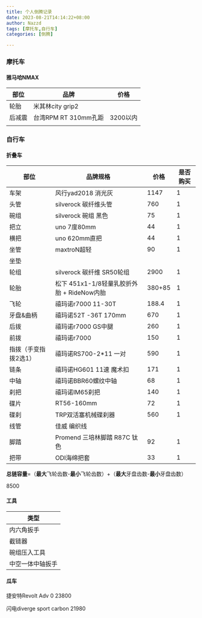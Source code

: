 ```yaml
---
title: 个人倒腾记录
date: 2023-08-21T14:14:22+08:00
author: Nazzd
tags: [摩托车,自行车]
categories: [倒腾]

---
```


### 摩托车

#### 雅马哈NMAX

| 部位   | 品牌                 | 价格     |
| ------ | -------------------- | -------- |
| 轮胎   | 米其林city grip2     |          |
| 后减震 | 台湾RPM RT 310mm孔距 | 3200以内 |
|        |                      |          |



### 自行车

#### 折叠车

| 部位                 | 品牌规格                                   | 价格   | 是否购买 |
| -------------------- | ------------------------------------------ | ------ | -------- |
| 车架                 | 风行yad2018 消光灰                         | 1147   | 1        |
| 头管                 | silverock 碳纤维头管                       | 760    | 1        |
| 碗组                 | silverock 碗组 黑色                        | 75     | 1        |
| 把立                 | uno 7度80mm                                | 44     | 1        |
| 横把                 | uno 620mm直把                              | 44     | 1        |
| 坐管                 | maxtroN超轻                                | 90     | 1        |
| 坐垫                 |                                            |        |          |
| 轮组                 | silverock 碳纤维 SR50轮组                  | 2900   | 1        |
| 轮胎                 | 松下 451x1-1/8轻量乳胶折外胎 + RideNow内胎 | 380+85 | 1        |
| 飞轮                 | 禧玛诺r7000 11-30T                         | 188.4  | 1        |
| 牙盘&曲柄            | 禧玛诺52T -36T 170mm                       | 670    | 1        |
| 后拨                 | 禧玛诺r7000 GS中腿                         | 260    | 1        |
| 前拨                 | 禧玛诺r7000                                | 150    | 1        |
| 指拨（手变指拨2选1） | 禧玛诺RS700-2*11 一对                      | 590    | 1        |
| 链条                 | 禧玛诺HG601 11速 魔术扣                    | 171    | 1        |
| 中轴                 | 禧玛诺BBR60螺纹中轴                        | 68     | 1        |
| 刹把                 | 禧玛诺IM65刹把                             | 140    | 1        |
| 碟片                 | RT56-160mm                                 | 72     | 1        |
| 碟刹                 | TRP双活塞机械碟刹器                        | 560    | 1        |
| 线管                 | 佳威 编织线                                |        |          |
| 脚踏                 | Promend 三培林脚踏 R87C 钛色               | 92     | 1        |
| 把带                 | ODI海绵把套                                | 33     | 1        |

**总链容量**=（**最大**飞轮齿数-**最小**飞轮齿数）+（**最大**牙盘齿数-**最小**牙盘齿数）

8500



#### 工具

| 类型             |
| ---------------- |
| 内六角扳手       |
| 截链器           |
| 碗组压入工具     |
| 中空一体中轴扳手 |





#### 瓜车

捷安特Revolt Adv 0 23800

闪电diverge sport carbon  21980
